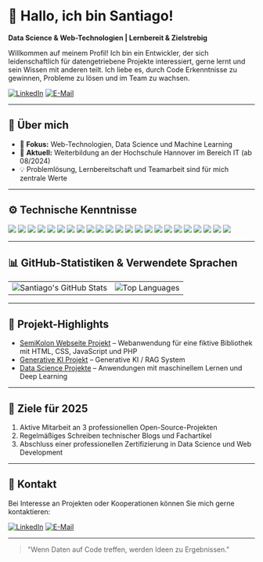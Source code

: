 # 👋 Hallo, ich bin Santiago!

**Data Science & Web-Technologien | Lernbereit & Zielstrebig**

Willkommen auf meinem Profil! Ich bin ein Entwickler, der sich leidenschaftlich für datengetriebene Projekte interessiert, gerne lernt und sein Wissen mit anderen teilt. Ich liebe es, durch Code Erkenntnisse zu gewinnen, Probleme zu lösen und im Team zu wachsen.

[![LinkedIn](https://img.shields.io/badge/-LinkedIn-blue?style=flat-square&logo=Linkedin&logoColor=white)](https://www.linkedin.com/in/santiago-lopez-otalvaro-a129ba336/)
[![E-Mail](https://img.shields.io/badge/-Email-red?style=flat-square&logo=Gmail&logoColor=white)](mailto:slopezotalvaro1712@gmail.com)

---

## 🧠 Über mich
- 🎯 **Fokus:** Web-Technologien, Data Science und Machine Learning
- 📖 **Aktuell:** Weiterbildung an der Hochschule Hannover im Bereich IT (ab 08/2024)
- 💡 Problemlösung, Lernbereitschaft und Teamarbeit sind für mich zentrale Werte

---

## ⚙️ Technische Kenntnisse
<p>
  <img src="https://img.shields.io/badge/Python-blue?style=for-the-badge&logo=python&logoColor=white" />
  <img src="https://img.shields.io/badge/NumPy-%23013243.svg?style=for-the-badge&logo=numpy&logoColor=white" />
  <img src="https://img.shields.io/badge/Pandas-%23150458.svg?style=for-the-badge&logo=pandas&logoColor=white" />
  <img src="https://img.shields.io/badge/Matplotlib-%23ffffff.svg?style=for-the-badge&logo=matplotlib&logoColor=black" />
  <img src="https://img.shields.io/badge/Seaborn-%2300CED1.svg?style=for-the-badge" />
  <img src="https://img.shields.io/badge/Scikit--Learn-%23F7931E.svg?style=for-the-badge&logo=scikit-learn&logoColor=white" />
  <img src="https://img.shields.io/badge/Machine%20Learning-%2300C853.svg?style=for-the-badge" />
  <img src="https://img.shields.io/badge/Statistics-%23FFD700.svg?style=for-the-badge" />
  <img src="https://img.shields.io/badge/Generative%20AI-%23606060.svg?style=for-the-badge" />
  <img src="https://img.shields.io/badge/GSS-%23007ACC.svg?style=for-the-badge" />
  <img src="https://img.shields.io/badge/SQL-%2300748F.svg?style=for-the-badge&logo=postgresql&logoColor=white" />
  <img src="https://img.shields.io/badge/MySQL-%234479A1.svg?style=for-the-badge&logo=mysql&logoColor=white" />
  <img src="https://img.shields.io/badge/MS%20SQL%20Server-%23CC2927.svg?style=for-the-badge&logo=microsoft-sql-server&logoColor=white" />
  <img src="https://img.shields.io/badge/Git-%23F05033.svg?style=for-the-badge&logo=git&logoColor=white" />
  <img src="https://img.shields.io/badge/GitHub-%23181717.svg?style=for-the-badge&logo=github&logoColor=white" />
  <img src="https://img.shields.io/badge/Linux-%23FCC624.svg?style=for-the-badge&logo=linux&logoColor=black" />
  <img src="https://img.shields.io/badge/Agile-%2300BFFF.svg?style=for-the-badge" />
  <img src="https://img.shields.io/badge/Jira-%230052CC.svg?style=for-the-badge&logo=jira&logoColor=white" />
  <img src="https://img.shields.io/badge/HTML5-%23E34F26.svg?style=for-the-badge&logo=html5&logoColor=white" />
  <img src="https://img.shields.io/badge/CSS3-%231572B6.svg?style=for-the-badge&logo=css3&logoColor=white" />
  <img src="https://img.shields.io/badge/PHP-%23777BB4.svg?style=for-the-badge&logo=php&logoColor=white" />
  <img src="https://img.shields.io/badge/JavaScript-%23F7DF1E.svg?style=for-the-badge&logo=javascript&logoColor=black" />
  <img src="https://img.shields.io/badge/React-%2361DAFB.svg?style=for-the-badge&logo=react&logoColor=black" />
</p>

---

## 📊 GitHub-Statistiken & Verwendete Sprachen
<table><tr>
<td><img src="https://github-readme-stats.vercel.app/api?username=santiagoLopez1712&show_icons=true&theme=tokyonight" alt="Santiago's GitHub Stats"/></td>
<td><img src="https://github-readme-stats.vercel.app/api/top-langs/?username=santiagoLopez1712&layout=compact&theme=tokyonight" alt="Top Languages" /></td>
</tr></table>

---

## 🌟 Projekt-Highlights

- [SemiKolon Webseite Projekt](https://github.com/onurozdemir35/Semikolon_Bibliothek) – Webanwendung für eine fiktive Bibliothek mit HTML, CSS, JavaScript und PHP
- [Generative KI Projekt](https://github.com/santiagoLopez1712/GenerativeAI-II-Project) – Generative KI / RAG System
- [Data Science Projekte](https://github.com/santiagoLopez1712/agent_project_with_gradio) – Anwendungen mit maschinellem Lernen und Deep Learning

---

## 🌟 Ziele für 2025
1. Aktive Mitarbeit an 3 professionellen Open-Source-Projekten
2. Regelmäßiges Schreiben technischer Blogs und Fachartikel
3. Abschluss einer professionellen Zertifizierung in Data Science und Web Development

---

## 🤝 Kontakt
Bei Interesse an Projekten oder Kooperationen können Sie mich gerne kontaktieren:

[![LinkedIn](https://img.shields.io/badge/-LinkedIn-blue?style=flat-square&logo=Linkedin&logoColor=white)](www.linkedin.com/in/santiago-lopez-otalvaro-a129ba336/)
[![E-Mail](https://img.shields.io/badge/-Gmail-red?style=flat-square&logo=Gmail&logoColor=white)](mailto:slopezotalvaro1712@gmail.com)

---

> "Wenn Daten auf Code treffen, werden Ideen zu Ergebnissen."
